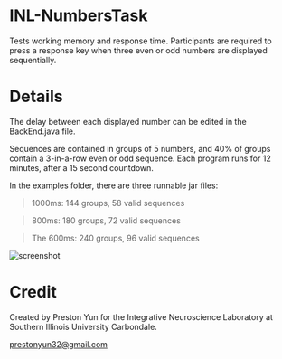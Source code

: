 # INL-NumbersTask
Tests working memory and response time. Participants are required to press a response key when three even or odd numbers are displayed sequentially.

# Details

The delay between each displayed number can be edited in the BackEnd.java file.

Sequences are contained in groups of 5 numbers, and 40% of groups contain a 3-in-a-row even or odd sequence. Each program runs for 12 minutes, after a 15 second countdown.

In the examples folder, there are three runnable jar files:

> 1000ms: 144 groups, 58 valid sequences

> 800ms: 180 groups, 72 valid sequences

> The 600ms: 240 groups, 96 valid sequences

![screenshot](INL-NumbersTask/screenshots/screen1.png)

# Credit

Created by Preston Yun for the Integrative Neuroscience Laboratory at Southern Illinois University Carbondale.

prestonyun32@gmail.com
